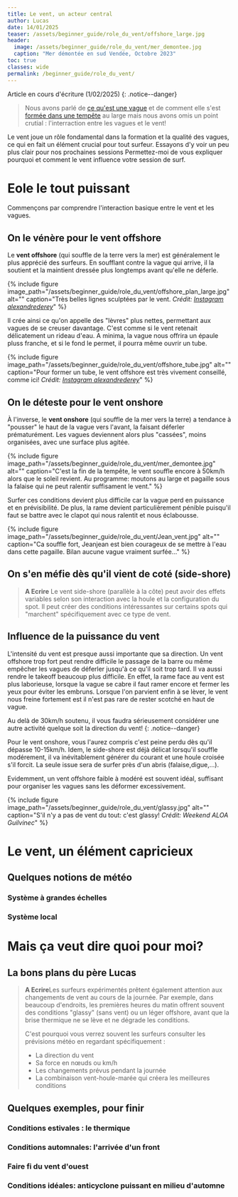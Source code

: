 ```yaml
---
title: Le vent, un acteur central
author: Lucas
date: 14/01/2025
teaser: /assets/beginner_guide/role_du_vent/offshore_large.jpg
header:
  image: /assets/beginner_guide/role_du_vent/mer_demontee.jpg
  caption: "Mer démontée en sud Vendée, Octobre 2023"
toc: true
classes: wide
permalink: /beginner_guide/role_du_vent/
---
```


Article en cours d'écriture (1/02/2025)
{: .notice--danger}


> Nous avons parlé de [ce qu'est une vague](/surf/beginner_guide/anatomie_vague/) et de comment elle s'est [formée dans une tempête](/surf/beginner_guide/origine_houle/) au large mais nous avons omis un point crutial : l'interraction entre les vagues et le vent!

Le vent joue un rôle fondamental dans la formation et la qualité des vagues, ce qui en fait un élément crucial pour tout surfeur. Essayons d'y voir un peu plus clair pour nos prochaines sessions Permettez-moi de vous expliquer pourquoi et comment le vent influence votre session de surf.

# Eole le tout puissant
Commençons par comprendre l'interaction basique entre le vent et les vagues. 
## On le vénère pour le vent offshore 
Le **vent offshore** (qui souffle de la terre vers la mer) est généralement le plus apprécié des surfeurs. En soufflant contre la vague qui arrive, il la soutient et la maintient dressée plus longtemps avant qu'elle ne déferle. 

{% include figure image_path="/assets/beginner_guide/role_du_vent/offshore_plan_large.jpg" alt="" caption="Très belles lignes sculptées par le vent. *Crédit: [Instagram alexandrederey](https://www.instagram.com/alexandrederey/)*" %}

Il crée ainsi ce qu'on appelle des "lèvres" plus nettes, permettant aux vagues de se creuser davantage. C'est comme si le vent retenait délicatement un rideau d'eau. A minima, la vague nous offrira un épaule pluss franche, et si le fond le permet, il pourra même ouvrir un tube.

{% include figure image_path="/assets/beginner_guide/role_du_vent/offshore_tube.jpg" alt="" caption="Pour former un tube, le vent offshore est très vivement conseillé, comme ici! *Crédit: [Instagram alexandrederey](https://www.instagram.com/alexandrederey/)*" %}

## On le déteste pour le vent onshore
À l'inverse, le **vent onshore** (qui souffle de la mer vers la terre) a tendance à "pousser" le haut de la vague vers l'avant, la faisant déferler prématurément. Les vagues deviennent alors plus "cassées", moins organisées, avec une surface plus agitée. 


{% include figure image_path="/assets/beginner_guide/role_du_vent/mer_demontee.jpg" alt="" caption="C'est la fin de la tempête, le vent souffle encore à 50km/h alors que le soleil revient. Au programme: moutons au large et pagaille sous la falaise qui ne peut ralentir suffisament le vent." %}

Surfer ces conditions devient plus difficile car la vague perd en puissance et en prévisibilité. De plus, la rame devient particulièrement pénible puisqu'il faut se battre avec le clapot qui nous ralentit et nous éclabousse.

{% include figure image_path="/assets/beginner_guide/role_du_vent/Jean_vent.jpg" alt="" caption="Ca souffle fort, Jeanjean est bien courageux de se mettre à l'eau dans cette pagaille. Bilan aucune vague vraiment surfée..." %}

## On s'en méfie dès qu'il vient de coté (side-shore)
> **A Ecrire** Le vent side-shore (parallèle à la côte) peut avoir des effets variables selon son interaction avec la houle et la configuration du spot. Il peut créer des conditions intéressantes sur certains spots qui "marchent" spécifiquement avec ce type de vent.

## Influence de la puissance du vent
L'intensité du vent est presque aussi importante que sa direction. Un vent offshore trop fort peut rendre difficile le passage de la barre ou même empêcher les vagues de déferler jusqu'à ce qu'il soit trop tard. Il va aussi rendre le takeoff beaucoup plus difficile. En effet, la rame face au vent est plus laborieuse, lorsque la vague se cabre il faut ramer encore et fermer les yeux pour éviter les embruns. Lorsque l'on parvient enfin à se lèver, le vent nous freine fortement est il n'est pas rare de rester scotché en haut de vague.

Au delà de 30km/h soutenu, il vous faudra sérieusement considérer une autre activité quelque soit la direction du vent!
{: .notice--danger}

Pour le vent onshore, vous l'aurez compris c'est peine perdu dès qu'il dépasse 10-15km/h. Idem, le side-shore est déjà délicat lorsqu'il souffle modérement, il va inévitablement générer du courant et une houle croisée s'il forcit. La seule issue sera de surfer près d'un abris (falaise,digue,...).

Evidemment, un vent offshore faible à modéré est souvent idéal, suffisant pour organiser les vagues sans les déformer excessivement.

 
{% include figure image_path="/assets/beginner_guide/role_du_vent/glassy.jpg" alt="" caption="S'il n'y a pas de vent du tout: c'est glassy! *Crédit: Weekend ALOA Guilvinec*" %}

# Le vent, un élément capricieux

## Quelques notions de météo
### Système à grandes échelles
### Système local

# Mais ça veut dire quoi pour moi? 
## La bons plans du père Lucas
> **A Ecrire**Les surfeurs expérimentés prêtent également attention aux changements de vent au cours de la journée. Par exemple, dans beaucoup d'endroits, les premières heures du matin offrent souvent des conditions "glassy" (sans vent) ou un léger offshore, avant que la brise thermique ne se lève et ne dégrade les conditions.
>
>C'est pourquoi vous verrez souvent les surfeurs consulter les prévisions météo en regardant spécifiquement :
>- La direction du vent
>- Sa force en nœuds ou km/h
>- Les changements prévus pendant la journée
>- La combinaison vent-houle-marée qui créera les meilleures conditions

## Quelques exemples, pour finir

### Conditions estivales : le thermique

### Conditions automnales: l'arrivée d'un front

### Faire fi du vent d'ouest

### Conditions idéales: anticyclone puissant en milieu d'automne 